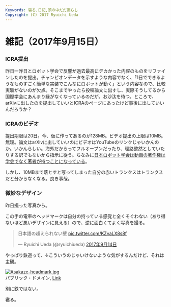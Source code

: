 ```yaml
---
Keywords: 寝る,日記,頭の中だだ漏らし
Copyright: (C) 2017 Ryuichi Ueda
---
```


# 雑記（2017年9月15日）
<h3>ICRA提出</h3>

昨日一昨日とロボット学会で反響が過去最高にデカかった内容のものをリファインしたのを提出。チャンピオンデータを示すような内容でなく、「1日でできるようなものすごく簡単な実装でこんなにロボットが動く」という内容なので、比較実験がないのが欠点。そこまでやったら投稿論文に出すし、実際そうしてるから国際学会にあんまり縁がなくなっているのだが。お沙汰を待つ。ところで、arXivに出したのを提出していいとICRAのページにあったけど事後に出していいんだろうか？


<h3>ICRAのビデオ</h3>

提出期限は20日。今、仮に作ってあるのが128MB。ビデオ提出の上限は10MB。無理。論文はarXivに出していいのにビデオはYouTubeのリンクじゃいかんのか。いかんらしい。海外だからってフルオープンだったり、理路整然としていたりする訳でもないから指示に従う。ちなみに<a href="https://www.rsj.or.jp/jrsj/before_submission/aboutmovie/">日本ロボット学会は動画の著作権は学会でなく著者が持つことになっている</a>。


しかし、10MBまで落とすと写ってしまった自分の赤いトランクスはトランクスだと分からなくなる。良き事哉。

<h3>微妙なデザイン</h3>

昨日撮った写真から。

この手の電車のヘッドマークは自分の持っている感覚と全くそぐわない（あり得ないほど悪いデザインに見える）ので、逆に面白くてよく写真を撮る。

<blockquote class="twitter-tweet" data-lang="ja"><p lang="ja" dir="ltr">日本語の超えられない壁 <a href="https://t.co/KZvaLX8s8f">pic.twitter.com/KZvaLX8s8f</a></p>&mdash; Ryuichi Ueda (@ryuichiueda) <a href="https://twitter.com/ryuichiueda/status/908124021098549249">2017年9月14日</a></blockquote> <script async src="//platform.twitter.com/widgets.js" charset="utf-8"></script>

やっぱり鉄道って、↓こういうのじゃいけないような気がするんだけど、それは主観。

<p><a href="https://ja.wikipedia.org/wiki/%E3%83%95%E3%82%A1%E3%82%A4%E3%83%AB:Asakaze-headmark.jpg#/media/File:Asakaze-headmark.jpg"><img src="https://upload.wikimedia.org/wikipedia/ja/b/bf/Asakaze-headmark.jpg" alt="Asakaze-headmark.jpg"></a><br>パブリック・ドメイン, <a href="https://ja.wikipedia.org/w/index.php?curid=147602">Link</a></p>


別に鉄ではない。


寝る。

